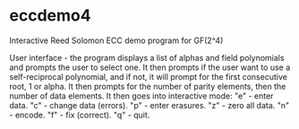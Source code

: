 # eccdemo4
Interactive Reed Solomon ECC demo program for GF(2^4)

User interface - the program displays a list of alphas and field polynomials
and prompts the user to select one. It then prompts if the user want to use
a self-reciprocal polynomial, and if not, it will prompt for the first
consecutive root, 1 or alpha. It then prompts for the number of parity
elements, then the number of data elements. It then goes into interactive
mode: "e" - enter data. "c" - change data (errors). "p" - enter erasures.
"z" - zero all data. "n" - encode. "f" - fix (correct). "q" - quit.
